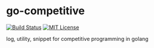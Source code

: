 # go-competitive

[![Build Status](https://travis-ci.org/my0k/go-competitive.svg?branch=master)](https://travis-ci.org/my0k/godict) [![MIT License](https://img.shields.io/badge/license-MIT-blue.svg?style=flat)](./LICENSE)

log, utility, snippet for competitive programming in golang

